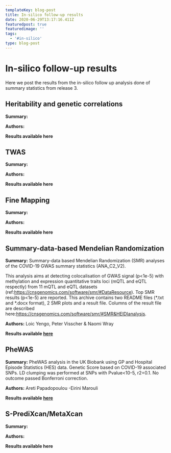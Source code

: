 ```yaml
---
templateKey: blog-post
title: In-silico follow-up results
date: 2020-06-29T13:17:16.411Z
featuredpost: true
featuredimage: ''
tags:
  - '#in-silico'
type: blog-post
---
```

# In-silico follow-up results

Here we  post the results from the in-silico follow up analysis done of summary statistics from release 3.

## Heritability and genetic correlations

**Summary:**

**Authors:**

**Results available here**

## TWAS

**Summary:**

**Authors:**

**Results available here**

## **Fine Mapping**

**Summary:**

**Authors:**

**Results available here**



## Summary-data-based Mendelian Randomization

**Summary:** Summary-data based Mendelian Randomization (SMR) analyses of the COVID-19 GWAS summary statistics (ANA_C2_V2).

This analysis aims at detecting colocalisation of GWAS signal (p<1e-5) with methylation and expression quantitative traits loci (mQTL and eQTL respectly) from 11 mQTL and eQTL datasets (ref:<https://cnsgenomics.com/software/smr/#DataResource>). Top SMR results (p<1e-5) are reported. This archive contains two README files (\*.txt and \*.docx format), 2 SMR plots and a result file. Columns of the result file are described here:<https://cnsgenomics.com/software/smr/#SMR&HEIDIanalysis>.

**Authors:** Loic Yengo, Peter Visscher & Naomi Wray

**Results available [here](https://console.cloud.google.com/storage/browser/covid19-hg-in-silico-followup/SMR/?project=covid-19-hg&authuser=0&organizationId=548622027621)**

## PheWAS

**Summary:** PheWAS analysis in the UK Biobank using GP and Hospital Episode Statistics (HES) data. Genetic Score based on COVID-19 associated SNPs. LD clumping was performed at SNPs with Pvalue<10-5, r2=0.1. No outcome passed Bonferroni correction.

**Authors:** Areti Papadopoulou -Eirini Marouli

**Results available [here](https://console.cloud.google.com/storage/browser/covid19-hg-in-silico-followup/phewas/?project=covid-19-hg&authuser=0&organizationId=548622027621)**



## S-PrediXcan/MetaXcan

**Summary:**

**Authors:**

**Results available here**